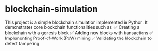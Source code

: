 # blockchain-simulation
This project is a simple blockchain simulation implemented in Python. It demonstrates core blockchain functionalities such as:
✅ Creating a blockchain with a genesis block
✅ Adding new blocks with transactions
✅ Implementing Proof-of-Work (PoW) mining
✅ Validating the blockchain to detect tampering


